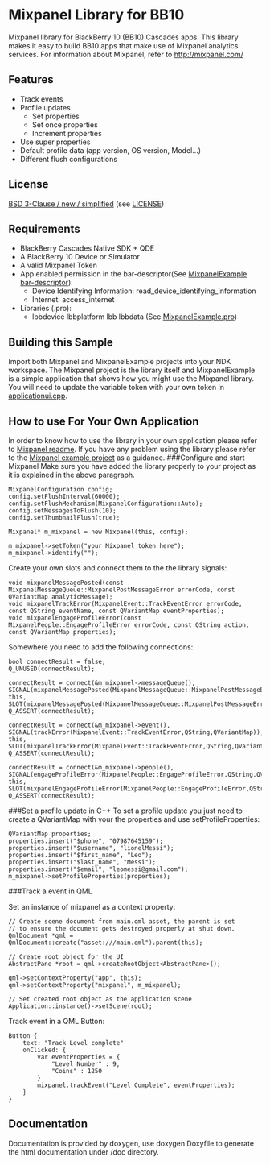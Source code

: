 Mixpanel Library for BB10
===========

Mixpanel library for BlackBerry 10 (BB10) Cascades apps.
This library makes it easy to build BB10 apps that make use of Mixpanel analytics services.
For information about Mixpanel, refer to http://mixpanel.com/

Features
--------------------

+ Track events
+ Profile updates
  +  Set properties
  +  Set once properties
  +  Increment properties
+ Use super properties
+ Default profile data (app version, OS version, Model...)
+ Different flush configurations


License
--------------------
[BSD 3-Clause / new / simplified](http://opensource.org/licenses/BSD-3-Clause) (see [LICENSE](LICENSE))


Requirements
------------
+ BlackBerry Cascades Native SDK + QDE
+ A BlackBerry 10 Device or Simulator
+ A valid Mixpanel Token
+ App enabled permission in the bar-descriptor(See [MixpanelExample bar-descriptor](MixpanelExample/bar-descriptor.xml)): 
  + Device Identifying Information: read_device_identifying_information
  + Internet: access_internet
+ Libraries (.pro): 
  + lbbdevice lbbplatform lbb lbbdata  (See [MixpanelExample.pro](MixpanelExample/MixpanelExample.pro))
	

Building this Sample
--------------------
Import both Mixpanel and MixpanelExample projects into your NDK workspace. The Mixpanel project is the library itself and MixpanelExample is a simple application that shows how you might use the Mixpanel library.
You will need to update the variable token with  your own token in [applicationui.cpp](MixpanelExample/src/applicationui.cpp).


How to use For Your Own Application
-----------------------------------
In order to know how to use the library in your own application please refer to [Mixpanel readme](Mixpanel/readme.txt).
If you have any problem using the library please refer to the [Mixpanel example project](MixpanelExample) as a guidance. 
###Configure and start Mixpanel
Make sure you have added the library properly to your project as it is explained in the above paragraph.

    MixpanelConfiguration config;
    config.setFlushInterval(60000);
    config.setFlushMechanism(MixpanelConfiguration::Auto);
    config.setMessagesToFlush(10);
    config.setThumbnailFlush(true);

    Mixpanel* m_mixpanel = new Mixpanel(this, config);

    m_mixpanel->setToken("your Mixpanel token here");
    m_mixpanel->identify("");

Create your own slots and connect them to the the library signals:

    void mixpanelMessagePosted(const MixpanelMessageQueue::MixpanelPostMessageError errorCode, const QVariantMap analyticMessage);
    void mixpanelTrackError(MixpanelEvent::TrackEventError errorCode, const QString eventName, const QVariantMap eventProperties);
    void mixpanelEngageProfileError(const MixpanelPeople::EngageProfileError errorCode, const QString action, const QVariantMap properties);
	
Somewhere you need to add the following connections:

    bool connectResult = false;
    Q_UNUSED(connectResult);

    connectResult = connect(&m_mixpanel->messageQueue(), SIGNAL(mixpanelMessagePosted(MixpanelMessageQueue::MixpanelPostMessageError,QVariantMap)), this, SLOT(mixpanelMessagePosted(MixpanelMessageQueue::MixpanelPostMessageError,QVariantMap)));
    Q_ASSERT(connectResult);

    connectResult = connect(&m_mixpanel->event(), SIGNAL(trackError(MixpanelEvent::TrackEventError,QString,QVariantMap)), this, SLOT(mixpanelTrackError(MixpanelEvent::TrackEventError,QString,QVariantMap)));
    Q_ASSERT(connectResult);

    connectResult = connect(&m_mixpanel->people(), SIGNAL(engageProfileError(MixpanelPeople::EngageProfileError,QString,QVariantMap)), this, SLOT(mixpanelEngageProfileError(MixpanelPeople::EngageProfileError,QString,QVariantMap)));
    Q_ASSERT(connectResult);


###Set a profile update in C++
To set a profile update you just need to create a QVariantMap with your the properties and use setProfileProperties:
    
    QVariantMap properties;
    properties.insert("$phone", "07987645159");
    properties.insert("$username", "lionelMessi");
    properties.insert("$first_name", "Leo");
    properties.insert("$last_name", "Messi");
    properties.insert("$email", "leomessi@gmail.com");
    m_mixpanel->setProfileProperties(properties);

###Track a event in QML

Set an instance of mixpanel as a context property: 
    
    // Create scene document from main.qml asset, the parent is set
    // to ensure the document gets destroyed properly at shut down.
    QmlDocument *qml = QmlDocument::create("asset:///main.qml").parent(this);

    // Create root object for the UI
    AbstractPane *root = qml->createRootObject<AbstractPane>();

    qml->setContextProperty("app", this);
    qml->setContextProperty("mixpanel", m_mixpanel);

    // Set created root object as the application scene
    Application::instance()->setScene(root);


Track event in a QML Button:

	Button {
		text: "Track Level complete"
		onClicked: {
		    var eventProperties = {
		        "Level Number" : 9,
		        "Coins" : 1250
		    }
		    mixpanel.trackEvent("Level Complete", eventProperties);                    
		}
	}


Documentation
-------------
Documentation is provided by doxygen, use doxygen Doxyfile to generate the html documentation under /doc directory.


